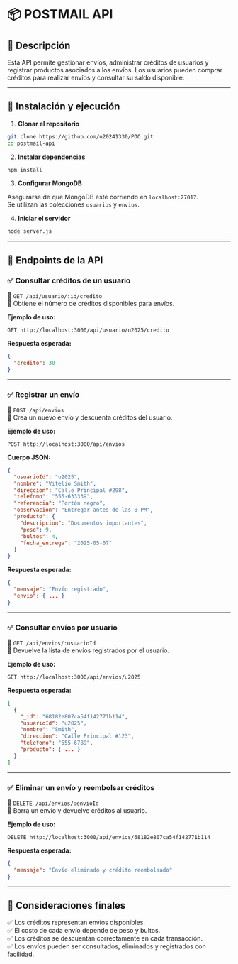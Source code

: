 # 📦 POSTMAIL API

## 📌 Descripción
Esta API permite gestionar envíos, administrar créditos de usuarios y registrar productos asociados a los envíos. Los usuarios pueden comprar créditos para realizar envíos y consultar su saldo disponible.

---

## 🚀 Instalación y ejecución

1. **Clonar el repositorio**  
```bash
git clone https://github.com/u20241330/POO.git
cd postmail-api
```

2. **Instalar dependencias**
```bash
npm install
```

3. **Configurar MongoDB**

Asegurarse de que MongoDB esté corriendo en `localhost:27017`.  
Se utilizan las colecciones `usuarios` y `envios`.

4. **Iniciar el servidor**
```bash
node server.js
```

---

## 📡 Endpoints de la API

### ✅ Consultar créditos de un usuario  
📌 `GET /api/usuario/:id/credito`  
🔹 Obtiene el número de créditos disponibles para envíos.

**Ejemplo de uso:**
```
GET http://localhost:3000/api/usuario/u2025/credito
```

**Respuesta esperada:**
```json
{
  "credito": 30
}
```

---


### ✅ Registrar un envío  
📌 `POST /api/envios`  
🔹 Crea un nuevo envío y descuenta créditos del usuario.

**Ejemplo de uso:**
```
POST http://localhost:3000/api/envios
```

**Cuerpo JSON:**
```json
{
  "usuarioId": "u2025",
  "nombre": "Vitelio Smith",
  "direccion": "Calle Principal #298",
  "telefono": "555-633339",
  "referencia": "Portón negro",
  "observacion": "Entregar antes de las 8 PM",
  "producto": {
    "descripcion": "Documentos importantes",
    "peso": 9,
    "bultos": 4,
    "fecha_entrega": "2025-05-07"
  }
}
```

**Respuesta esperada:**
```json
{
  "mensaje": "Envío registrado",
  "envio": { ... }
}
```

---

### ✅ Consultar envíos por usuario  
📌 `GET /api/envios/:usuarioId`  
🔹 Devuelve la lista de envíos registrados por el usuario.

**Ejemplo de uso:**
```
GET http://localhost:3000/api/envios/u2025
```

**Respuesta esperada:**
```json
[
  {
    "_id": "68182e807ca54f142771b114",
    "usuarioId": "u2025",
    "nombre": "Smith",
    "direccion": "Calle Principal #123",
    "telefono": "555-6789",
    "producto": { ... }
  }
]
```

---

### ✅ Eliminar un envío y reembolsar créditos  
📌 `DELETE /api/envios/:envioId`  
🔹 Borra un envío y devuelve créditos al usuario.

**Ejemplo de uso:**
```
DELETE http://localhost:3000/api/envios/68182e807ca54f142771b114
```

**Respuesta esperada:**
```json
{
  "mensaje": "Envío eliminado y crédito reembolsado"
}
```

---

## 📌 Consideraciones finales

✅ Los créditos representan envíos disponibles.  
✅ El costo de cada envío depende de peso y bultos.  
✅ Los créditos se descuentan correctamente en cada transacción.  
✅ Los envíos pueden ser consultados, eliminados y registrados con facilidad.
